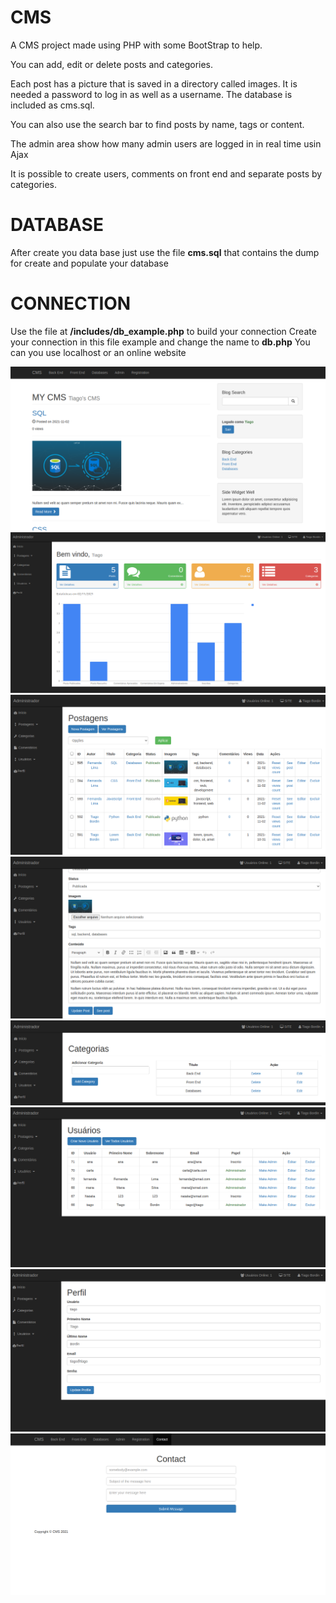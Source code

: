 # CMS
A CMS project made using PHP with some BootStrap to help.

You can add, edit or delete posts and categories. 

Each post has a picture that is saved in a directory called images.
It is needed a password to log in as well as a username. 
The database is included as cms.sql.

You can also use the search bar to find posts by name, tags or content.

The admin area show how many admin users are logged in in real time usin Ajax

It is possible to create users, comments on front end and separate posts by categories.

# DATABASE
After create you data base just use the file **cms.sql** that contains the dump for create and populate your database

# CONNECTION
Use the file at **/includes/db_example.php** to build your connection
Create your connection in this file example and change the name to **db.php**
You can you use localhost or an online website

![CMS](images/printscreens/1.png)
![CMS](images/printscreens/2.png)
![CMS](images/printscreens/3.png)
![CMS](images/printscreens/4.png)
![CMS](images/printscreens/5.png)
![CMS](images/printscreens/6.png)
![CMS](images/printscreens/7.png)
![CMS](images/printscreens/8.png)
